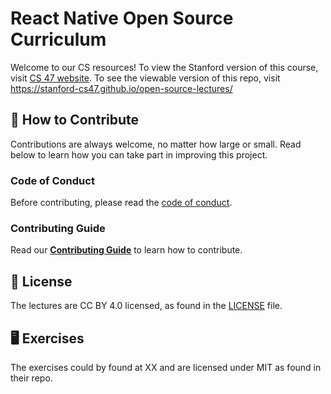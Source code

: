 # React Native Open Source Curriculum
Welcome to our CS resources!
To view the Stanford version of this course, visit [CS 47 website](http://cs47.stanford.edu/). To see the viewable version of this repo, visit https://stanford-cs47.github.io/open-source-lectures/

## 👏 How to Contribute

Contributions are always welcome, no matter how large or small. Read below to learn how you can take part in improving this project.

### Code of Conduct

Before contributing, please read the [code of conduct](CODE_OF_CONDUCT.md).


### Contributing Guide

Read our [**Contributing Guide**](CONTRIBUTING.md) to learn how to
contribute.

## 📄 License

The lectures are CC BY 4.0 licensed, as found in the [LICENSE](LICENSE) file.

## 🖥 Exercises

The exercises could by found at XX and are licensed under MIT as found in their repo.

